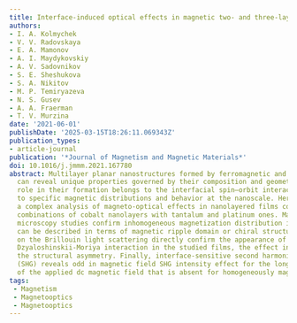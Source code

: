 ```yaml
---
title: Interface-induced optical effects in magnetic two- and three-layer films
authors:
- I. A. Kolmychek
- V. V. Radovskaya
- E. A. Mamonov
- A. I. Maydykovskiy
- A. V. Sadovnikov
- S. E. Sheshukova
- S. A. Nikitov
- M. P. Temiryazeva
- N. S. Gusev
- A. A. Fraerman
- T. V. Murzina
date: '2021-06-01'
publishDate: '2025-03-15T18:26:11.069343Z'
publication_types:
- article-journal
publication: '*Journal of Magnetism and Magnetic Materials*'
doi: 10.1016/j.jmmm.2021.167780
abstract: Multilayer planar nanostructures formed by ferromagnetic and heavy metals
  can reveal unique properties governed by their composition and geometry. The main
  role in their formation belongs to the interfacial spin–orbit interaction leading
  to specific magnetic distributions and behavior at the nanoscale. Here we present
  a complex analysis of magneto-optical effects in nanolayered films composed of different
  combinations of cobalt nanolayers with tantalum and platinum ones. Magnetic force
  microscopy studies confirm inhomogeneous magnetization distribution in films, which
  can be described in terms of magnetic ripple domain or chiral structures. Experiments
  on the Brillouin light scattering directly confirm the appearance of the interface
  Dzyaloshinskii-Moriya interaction in the studied films, the effect increases with
  the structural asymmetry. Finally, interface-sensitive second harmonic generation
  (SHG) reveals odd in magnetic field SHG intensity effect for the longitudinal geometry
  of the applied dc magnetic field that is absent for homogeneously magnetized structures.
tags:
 - Magnetism
 - Magnetooptics
 - Magnetooptics
---
```

